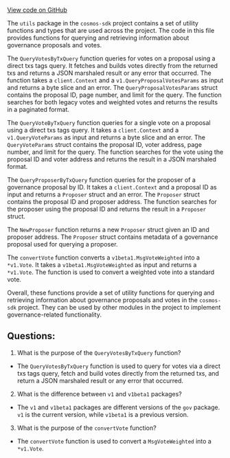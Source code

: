 [View code on GitHub](https://github.com/cosmos/cosmos-sdk/blob/main/x/gov/client/utils/query.go)

The `utils` package in the `cosmos-sdk` project contains a set of utility functions and types that are used across the project. The code in this file provides functions for querying and retrieving information about governance proposals and votes.

The `QueryVotesByTxQuery` function queries for votes on a proposal using a direct txs tags query. It fetches and builds votes directly from the returned txs and returns a JSON marshaled result or any error that occurred. The function takes a `client.Context` and a `v1.QueryProposalVotesParams` as input and returns a byte slice and an error. The `QueryProposalVotesParams` struct contains the proposal ID, page number, and limit for the query. The function searches for both legacy votes and weighted votes and returns the results in a paginated format.

The `QueryVoteByTxQuery` function queries for a single vote on a proposal using a direct txs tags query. It takes a `client.Context` and a `v1.QueryVoteParams` as input and returns a byte slice and an error. The `QueryVoteParams` struct contains the proposal ID, voter address, page number, and limit for the query. The function searches for the vote using the proposal ID and voter address and returns the result in a JSON marshaled format.

The `QueryProposerByTxQuery` function queries for the proposer of a governance proposal by ID. It takes a `client.Context` and a proposal ID as input and returns a `Proposer` struct and an error. The `Proposer` struct contains the proposal ID and proposer address. The function searches for the proposer using the proposal ID and returns the result in a `Proposer` struct.

The `NewProposer` function returns a new `Proposer` struct given an ID and proposer address. The `Proposer` struct contains metadata of a governance proposal used for querying a proposer.

The `convertVote` function converts a `v1beta1.MsgVoteWeighted` into a `*v1.Vote`. It takes a `v1beta1.MsgVoteWeighted` as input and returns a `*v1.Vote`. The function is used to convert a weighted vote into a standard vote.

Overall, these functions provide a set of utility functions for querying and retrieving information about governance proposals and votes in the `cosmos-sdk` project. They can be used by other modules in the project to implement governance-related functionality.
## Questions: 
 1. What is the purpose of the `QueryVotesByTxQuery` function?
- The `QueryVotesByTxQuery` function is used to query for votes via a direct txs tags query, fetch and build votes directly from the returned txs, and return a JSON marshaled result or any error that occurred.

2. What is the difference between `v1` and `v1beta1` packages?
- The `v1` and `v1beta1` packages are different versions of the `gov` package. `v1` is the current version, while `v1beta1` is a previous version.

3. What is the purpose of the `convertVote` function?
- The `convertVote` function is used to convert a `MsgVoteWeighted` into a `*v1.Vote`.